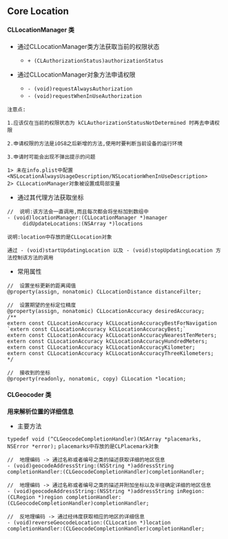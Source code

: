 ## Core Location

#### CLLocationManager 类

- 通过CLLocationManager类方法获取当前的权限状态
	- `+ (CLAuthorizationStatus)authorizationStatus `

- 通过CLLocationManager对象方法申请权限 
	- `- (void)requestAlwaysAuthorization`
	- `- (void)requestWhenInUseAuthorization`

`注意点:`

`1.应该仅在当前的权限状态为 kCLAuthorizationStatusNotDetermined 时再去申请权限`

`2.申请权限的方法是iOS8之后新增的方法,使用时要判断当前设备的运行环境`

`3.申请时可能会出现不弹出提示的问题`

```
1> 未在info.plist中配置 <NSLocationAlwaysUsageDescription/NSLocationWhenInUseDescription>
2> CLLocationManager对象被设置成局部变量
```
- 通过其代理方法获取坐标
	
```
//	说明:该方法会一直调用,而且每次都会将坐标加到数组中
- (void)locationManager:(CLLocationManager *)manager
	 didUpdateLocations:(NSArray *)locations
```
`说明:location中存放的是CLLocation对象`

 `通过 - (void)startUpdatingLocation
以及 - (void)stopUpdatingLocation 方法控制该方法的调用
`

- 常用属性

```
//	设置坐标更新的距离阈值
@property(assign, nonatomic) CLLocationDistance distanceFilter;

//	设置期望的坐标定位精度
@property(assign, nonatomic) CLLocationAccuracy desiredAccuracy;
/**
extern const CLLocationAccuracy kCLLocationAccuracyBestForNavigation
`extern const CLLocationAccuracy kCLLocationAccuracyBest;`
extern const CLLocationAccuracy kCLLocationAccuracyNearestTenMeters;
extern const CLLocationAccuracy kCLLocationAccuracyHundredMeters;
extern const CLLocationAccuracy kCLLocationAccuracyKilometer;
extern const CLLocationAccuracy kCLLocationAccuracyThreeKilometers;
*/

//	接收到的坐标
@property(readonly, nonatomic, copy) CLLocation *location;
```
#### CLGeocoder 类
**用来解析位置的详细信息**

- 主要方法

`typedef void (^CLGeocodeCompletionHandler)(NSArray *placemarks, NSError *error);`
`placemarks中存放的是CLPlacemark对象`

```
//	地理编码 -> 通过名称或者编号之类的描述获取详细的地区信息
- (void)geocodeAddressString:(NSString *)addressString completionHandler:(CLGeocodeCompletionHandler)completionHandler;

//	地理编码 -> 通过名称或者编号之类的描述并附加坐标以及半径确定详细的地区信息
- (void)geocodeAddressString:(NSString *)addressString inRegion:(CLRegion *)region completionHandler:(CLGeocodeCompletionHandler)completionHandler;

//	反地理编码 -> 通过经纬度获取相应的地区的详细信息
- (void)reverseGeocodeLocation:(CLLocation *)location completionHandler:(CLGeocodeCompletionHandler)completionHandler;
```



